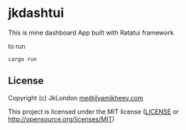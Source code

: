 # jkdashtui

This is mine dashboard App built with Ratatui framework

to run
```shell
cargo run
```

## License

Copyright (c) JkLondon <me@ilyamikheev.com>

This project is licensed under the MIT license ([LICENSE] or <http://opensource.org/licenses/MIT>)

[LICENSE]: ./LICENSE
